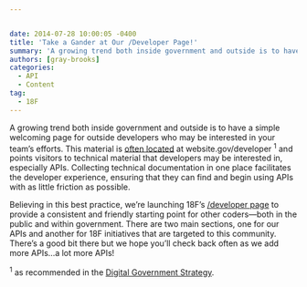 ```yaml
---


date: 2014-07-28 10:00:05 -0400
title: 'Take a Gander at Our /Developer Page!'
summary: 'A growing trend both inside government and outside is to have a simple welcoming page for outside developers who may be interested in your team&rsquo;s efforts. This material is often located at website.gov/developer 1 and points visitors to technical material that developers may be interested in, especially APIs. Collecting technical documentation in one place facilitates'
authors: [gray-brooks]
categories:
  - API
  - Content
tag:
  - 18F
---
```


A growing trend both inside government and outside is to have a simple welcoming page for outside developers who may be interested in your team’s efforts. This material is [often located](http://18fblog.tumblr.com/post/87233336788/announcing-the-developer-program-a-new-hub-for) at website.gov/developer <sup>1</sup> and points visitors to technical material that developers may be interested in, especially APIs. Collecting technical documentation in one place facilitates the developer experience, ensuring that they can find and begin using APIs with as little friction as possible.

Believing in this best practice, we’re launching 18F’s [/developer page](https://18f.gsa.gov/developer/) to provide a consistent and friendly starting point for other coders—both in the public and within government. There are two main sections, one for our APIs and another for 18F initiatives that are targeted to this community. There’s a good bit there but we hope you’ll check back often as we add more APIs…a lot more APIs!

<sup>1</sup> as recommended in the [Digital Government Strategy](http://www.whitehouse.gov/sites/default/files/omb/egov/digital-government/digital-government.html#open-data-default).

&nbsp;